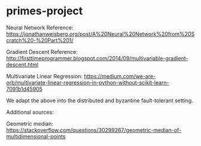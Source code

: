 # primes-project

Neural Network Reference: https://jonathanweisberg.org/post/A%20Neural%20Network%20from%20Scratch%20-%20Part%201/

Gradient Descent Reference: http://firsttimeprogrammer.blogspot.com/2014/09/multivariable-gradient-descent.html

Multivariate Linear Regression: https://medium.com/we-are-orb/multivariate-linear-regression-in-python-without-scikit-learn-7091b1d45905


We adapt the above into the distributed and byzantine fault-tolerant setting.


Additional sources:

Geometric median: https://stackoverflow.com/questions/30299267/geometric-median-of-multidimensional-points
